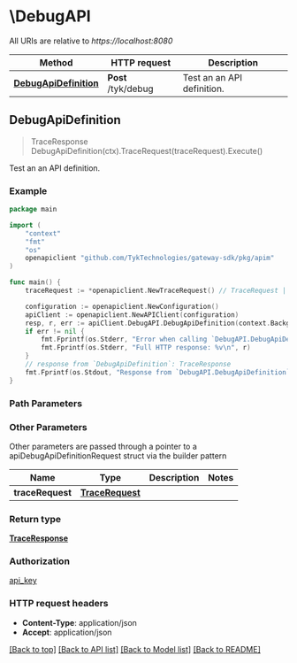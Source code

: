 # \DebugAPI

All URIs are relative to *https://localhost:8080*

Method | HTTP request | Description
------------- | ------------- | -------------
[**DebugApiDefinition**](DebugAPI.md#DebugApiDefinition) | **Post** /tyk/debug | Test an an API definition.



## DebugApiDefinition

> TraceResponse DebugApiDefinition(ctx).TraceRequest(traceRequest).Execute()

Test an an API definition.



### Example

```go
package main

import (
	"context"
	"fmt"
	"os"
	openapiclient "github.com/TykTechnologies/gateway-sdk/pkg/apim"
)

func main() {
	traceRequest := *openapiclient.NewTraceRequest() // TraceRequest |  (optional)

	configuration := openapiclient.NewConfiguration()
	apiClient := openapiclient.NewAPIClient(configuration)
	resp, r, err := apiClient.DebugAPI.DebugApiDefinition(context.Background()).TraceRequest(traceRequest).Execute()
	if err != nil {
		fmt.Fprintf(os.Stderr, "Error when calling `DebugAPI.DebugApiDefinition``: %v\n", err)
		fmt.Fprintf(os.Stderr, "Full HTTP response: %v\n", r)
	}
	// response from `DebugApiDefinition`: TraceResponse
	fmt.Fprintf(os.Stdout, "Response from `DebugAPI.DebugApiDefinition`: %v\n", resp)
}
```

### Path Parameters



### Other Parameters

Other parameters are passed through a pointer to a apiDebugApiDefinitionRequest struct via the builder pattern


Name | Type | Description  | Notes
------------- | ------------- | ------------- | -------------
 **traceRequest** | [**TraceRequest**](TraceRequest.md) |  | 

### Return type

[**TraceResponse**](TraceResponse.md)

### Authorization

[api_key](../README.md#api_key)

### HTTP request headers

- **Content-Type**: application/json
- **Accept**: application/json

[[Back to top]](#) [[Back to API list]](../README.md#documentation-for-api-endpoints)
[[Back to Model list]](../README.md#documentation-for-models)
[[Back to README]](../README.md)


